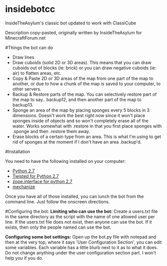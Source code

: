 # insidebotcc
InsideTheAsylum's classic bot updated to work with ClassiCube

Description copy-pasted, originally written by InsideTheAsylum for MinecraftForum.net

#Things the bot can do
* Draw lines
* Draw cuboids (solid 2D or 3D areas). This means that you can draw cuboids out of blocks (ie: brick) or you can draw negative cuboids (ie: air) to flatten areas, etc.
* Copy & Paste 2D or 3D areas of the map from one part of the map to another, or due to how a chunk of the map is saved to your computer, to other servers.
* Backup & Restore parts of the map. You can selectively restore part of the map to say.. backup12, and then another part of the map to backup13.
* Sponge an area of the map by placing sponges every 5 blocks in 3 dimensions. Doesn't work the best right now since it won't place sponges inside of objects and so won't completely erase all of the water. Works somewhat with .restore in that you first place sponges with .sponge and then .restore them away.
* Erase blocks of a certain type from an area. This is what I'm using to get rid of sponges at the moment if I don't have an area .backup'd.

#Installation

You need to have the following installed on your computer:
* [Python 2.7](https://www.python.org/downloads/release/python-2710/)
* [Twisted for Python 2.7](http://twistedmatrix.com/trac/)
* [zope.interface for python 2.7](http://www.lfd.uci.edu/~gohlke/pythonlibs/)
* [mechanize](http://wwwsearch.sourceforge.net/mechanize/download.html)

Once you have all of those installed, you can lunch the bot from the command line. Just follow the onscreen directions.

#Configuring the bot:
**Limiting who can use the bot:**
Create a users.txt file in the same directory as the script with the name of one allowed user per line. If the users.txt file does not exist, then anyone can use the bot. If it exists, then only the people named can use the bot.

**Configuring some bot settings:**
Open up the bot.py file with notepad and then at the very top, where it says 'User Configuration Section', you can edit some variables. Each variable has a little blurb next to it as to what it does. Do not change anything under the user configuration section part. I won't help you if you do.

